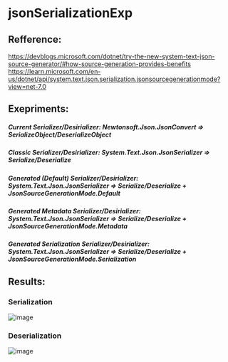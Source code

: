 ﻿# jsonSerializationExp
## Refference:
https://devblogs.microsoft.com/dotnet/try-the-new-system-text-json-source-generator/#how-source-generation-provides-benefits
https://learn.microsoft.com/en-us/dotnet/api/system.text.json.serialization.jsonsourcegenerationmode?view=net-7.0

## Exepriments:
##### Current Serializer/Desirializer: Newtonsoft.Json.JsonConvert => SerializeObject/DeserializeObject
##### Classic Serializer/Desirializer: System.Text.Json.JsonSerializer => Serialize/Deserialize
##### Generated (Default) Serializer/Desirializer: System.Text.Json.JsonSerializer => Serialize/Deserialize + JsonSourceGenerationMode.Default
##### Generated Metadata Serializer/Desirializer: System.Text.Json.JsonSerializer => Serialize/Deserialize + JsonSourceGenerationMode.Metadata
##### Generated Serialization Serializer/Desirializer: System.Text.Json.JsonSerializer => Serialize/Deserialize + JsonSourceGenerationMode.Serialization

## Results:
### Serialization
![image](https://user-images.githubusercontent.com/52954733/197736698-0d6a97bb-6f3b-4c9d-9190-49f5d4ca048d.png)
### Deserialization
![image](https://user-images.githubusercontent.com/52954733/197736909-c27aac38-a3e6-444e-b926-6c70c8d82b4d.png)
